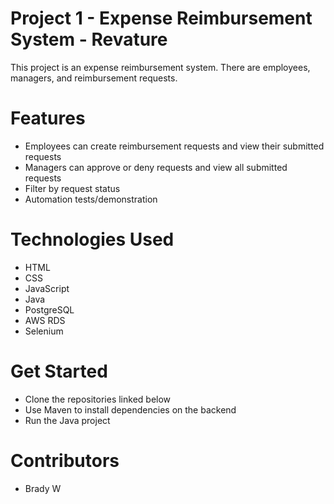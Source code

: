 # Project 1 - Expense Reimbursement System - Revature

This project is an expense reimbursement system. There are employees, managers, and reimbursement requests.

# Features
- Employees can create reimbursement requests and view their submitted requests
- Managers can approve or deny requests and view all submitted requests
- Filter by request status
- Automation tests/demonstration

# Technologies Used
- HTML
- CSS
- JavaScript
- Java
- PostgreSQL
- AWS RDS
- Selenium

# Get Started
- Clone the repositories linked below
- Use Maven to install dependencies on the backend
- Run the Java project

# Contributors
- Brady W
